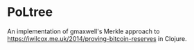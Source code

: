 PoLtree
=======

An implementation of gmaxwell's Merkle approach to https://iwilcox.me.uk/2014/proving-bitcoin-reserves in Clojure.

